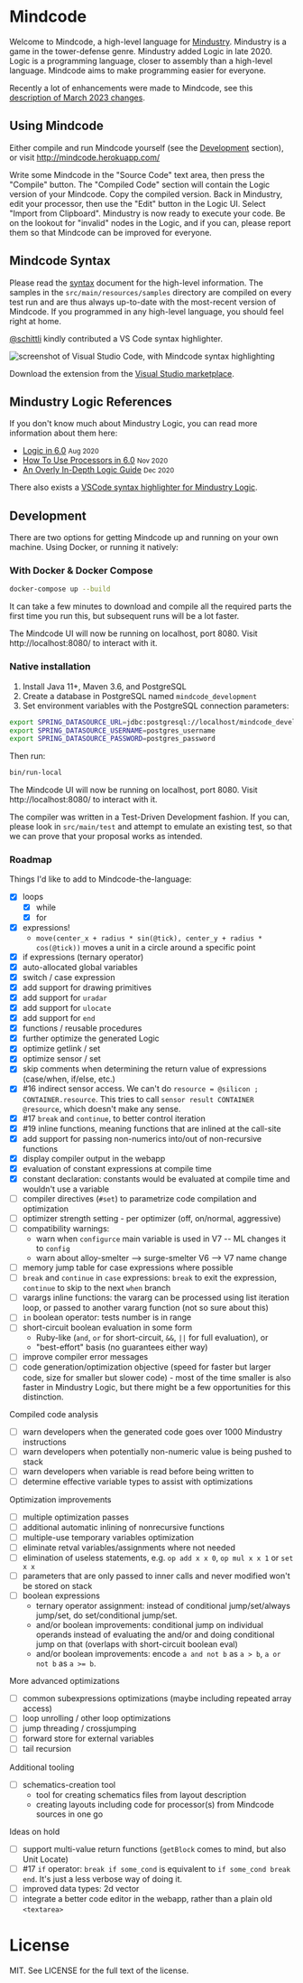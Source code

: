 # Mindcode

Welcome to Mindcode, a high-level language for [Mindustry](https://github.com/anuke/mindustry). Mindustry is a game in
the tower-defense genre. Mindustry added Logic in late 2020. Logic is a programming language, closer to assembly than a
high-level language. Mindcode aims to make programming easier for everyone.

Recently a lot of enhancements were made to Mindcode, see this [description of March 2023 changes](UPDATE-2023-03.markdown).

## Using Mindcode

Either compile and run Mindcode yourself (see the [Development](#development) section), or visit
http://mindcode.herokuapp.com/

Write some Mindcode in the "Source Code" text area, then press the "Compile" button. The "Compiled Code" section will
contain the Logic version of your Mindcode. Copy the compiled version. Back in Mindustry, edit your processor, then use
the "Edit" button in the Logic UI. Select "Import from Clipboard". Mindustry is now ready to execute your code. Be on
the lookout for "invalid" nodes in the Logic, and if you can, please report them so that Mindcode can be improved for
everyone.

## Mindcode Syntax

Please read the [syntax](SYNTAX.markdown) document for the high-level
information. The samples in the `src/main/resources/samples` directory are compiled on every test run and are thus
always up-to-date with the most-recent version of Mindcode.  If you programmed in any high-level language, you should
feel right at home.

[@schittli](https://github.com/schittli) kindly contributed a VS Code syntax highlighter.

![screenshot of Visual Studio Code, with Mindcode syntax highlighting](https://user-images.githubusercontent.com/8282673/112750180-43947a00-8fc7-11eb-8a22-83be7624753e.png)

Download the extension from the [Visual Studio marketplace](https://marketplace.visualstudio.com/items?itemName=TomSchi.mindcode).

## Mindustry Logic References

If you don't know much about Mindustry Logic, you can read more information about them here:

* [Logic in 6.0](https://www.reddit.com/r/Mindustry/comments/ic9wrm/logic_in_60/) <small>Aug 2020</small>
* [How To Use Processors in 6.0](https://steamcommunity.com/sharedfiles/filedetails/?id=2268059244) <small>Nov 2020</small>
* [An Overly In-Depth Logic Guide](https://www.reddit.com/r/Mindustry/comments/kfea1e/an_overly_indepth_logic_guide/) <small>Dec 2020</small>

There also exists a [VSCode syntax highlighter for Mindustry Logic](https://marketplace.visualstudio.com/items?itemName=Antyos.vscode-mlog).

## Development

There are two options for getting Mindcode up and running on your own machine. Using Docker, or running it natively:

### With Docker & Docker Compose

```sh
docker-compose up --build
```
It can take a few minutes to download and compile all the required parts the first time you run this, but subsequent
runs will be a lot faster.

The Mindcode UI will now be running on localhost, port 8080. Visit http://localhost:8080/ to interact with it.

### Native installation

1. Install Java 11+, Maven 3.6, and PostgreSQL
2. Create a database in PostgreSQL named `mindcode_development`
3. Set environment variables with the PostgreSQL connection parameters:
```sh
export SPRING_DATASOURCE_URL=jdbc:postgresql://localhost/mindcode_development
export SPRING_DATASOURCE_USERNAME=postgres_username
export SPRING_DATASOURCE_PASSWORD=postgres_password
```

Then run:

```sh
bin/run-local
```

The Mindcode UI will now be running on localhost, port 8080. Visit http://localhost:8080/ to interact with it.

The compiler was written in a Test-Driven Development fashion. If you can, please look in `src/main/test` and attempt to
emulate an existing test, so that we can prove that your proposal works as intended.

### Roadmap

Things I'd like to add to Mindcode-the-language:

* [x] loops
    * [x] while
    * [x] for
* [x] expressions!
    * `move(center_x + radius * sin(@tick), center_y + radius * cos(@tick))` moves a unit in a circle around a specific point
* [x] if expressions (ternary operator)
* [x] auto-allocated global variables
* [x] switch / case expression
* [x] add support for drawing primitives
* [x] add support for `uradar`
* [x] add support for `ulocate`
* [x] add support for `end`
* [x] functions / reusable procedures
* [x] further optimize the generated Logic
* [x] optimize getlink / set
* [x] optimize sensor / set
* [x] skip comments when determining the return value of expressions (case/when, if/else, etc.)
* [x] #16 indirect sensor access. We can't do `resource = @silicon ; CONTAINER.resource`. This tries to call `sensor
  result CONTAINER @resource`, which doesn't make any sense.
* [x] #17 `break` and `continue`, to better control iteration
* [x] #19 inline functions, meaning functions that are inlined at the call-site
* [x] add support for passing non-numerics into/out of non-recursive functions
* [x] display compiler output in the webapp
* [x] evaluation of constant expressions at compile time
* [x] constant declaration: constants would be evaluated at compile time and wouldn't use a variable
* [ ] compiler directives (`#set`) to parametrize code compilation and optimization
* [ ] optimizer strength setting - per optimizer (off, on/normal, aggressive)
* [ ] compatibility warnings:
  * warn when `configurce` main variable is used in V7 -- ML changes it to `config`
  * warn about alloy-smelter --> surge-smelter V6 --> V7 name change
* [ ] memory jump table for case expressions where possible
* [ ] `break` and `continue` in `case` expressions: `break` to exit the expression, `continue` to skip to the next `when` branch
* [ ] varargs inline functions: the vararg can be processed using list iteration loop, or passed to another vararg function (not so sure about this)
* [ ] `in` boolean operator: tests number is in range
* [ ] short-circuit boolean evaluation in some form
  * Ruby-like (`and`, `or` for short-circuit, `&&`, `||` for full evaluation), or
  * "best-effort" basis (no guarantees either way)
* [ ] improve compiler error messages
* [ ] code generation/optimization objective (speed for faster but larger code, size for smaller but slower code) - most of the time smaller is also faster in Mindustry Logic, but there might be a few opportunities for this distinction.

Compiled code analysis

* [ ] warn developers when the generated code goes over 1000 Mindustry instructions
* [ ] warn developers when potentially non-numeric value is being pushed to stack
* [ ] warn developers when variable is read before being written to
* [ ] determine effective variable types to assist with optimizations

Optimization improvements 

* [ ] multiple optimization passes
* [ ] additional automatic inlining of nonrecursive functions 
* [ ] multiple-use temporary variables optimization
* [ ] eliminate retval variables/assignments where not needed
* [ ] elimination of useless statements, e.g. `op add x x 0`, `op mul x x 1` or `set x x`
* [ ] parameters that are only passed to inner calls and never modified won't be stored on stack
* [ ] boolean expressions
  * ternary operator assignment: instead of conditional jump/set/always jump/set, do set/conditional jump/set.
  * and/or boolean improvements: conditional jump on individual operands instead of evaluating the and/or and doing conditional jump on that (overlaps with short-circuit boolean eval)
  * and/or boolean improvements: encode `a and not b` as `a > b`, `a or not b` as `a >= b`.

More advanced optimizations 

* [ ] common subexpressions optimizations (maybe including repeated array access)
* [ ] loop unrolling / other loop optimizations
* [ ] jump threading / crossjumping
* [ ] forward store for external variables
* [ ] tail recursion

Additional tooling

* [ ] schematics-creation tool
  * tool for creating schematics files from layout description
  * creating layouts including code for processor(s) from Mindcode sources in one go

Ideas on hold

* [ ] support multi-value return functions (`getBlock` comes to mind, but also Unit Locate)
* [ ] #17 `if` operator: `break if some_cond` is equivalent to `if some_cond break end`. It's just a less verbose way of doing it.
* [ ] improved data types: 2d vector
* [ ] integrate a better code editor in the webapp, rather than a plain old `<textarea>`

# License

MIT. See LICENSE for the full text of the license.
